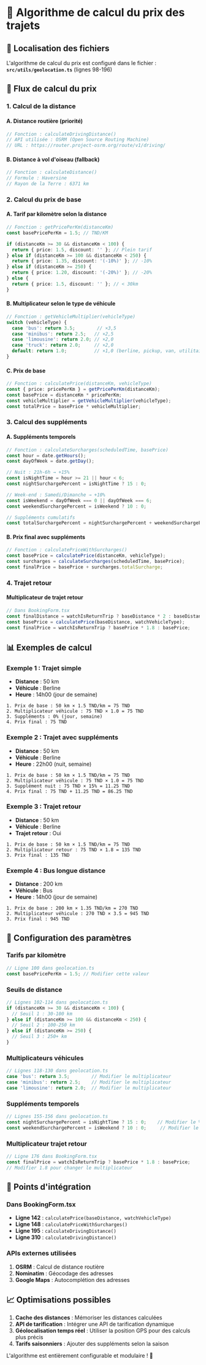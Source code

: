 # 🧮 Algorithme de calcul du prix des trajets

## 📍 **Localisation des fichiers**

L'algorithme de calcul du prix est configuré dans le fichier :
**`src/utils/geolocation.ts`** (lignes 98-196)

## 🔄 **Flux de calcul du prix**

### **1. Calcul de la distance**

#### **A. Distance routière (priorité)**
```typescript
// Fonction : calculateDrivingDistance()
// API utilisée : OSRM (Open Source Routing Machine)
// URL : https://router.project-osrm.org/route/v1/driving/
```

#### **B. Distance à vol d'oiseau (fallback)**
```typescript
// Fonction : calculateDistance()
// Formule : Haversine
// Rayon de la Terre : 6371 km
```

### **2. Calcul du prix de base**

#### **A. Tarif par kilomètre selon la distance**
```typescript
// Fonction : getPricePerKm(distanceKm)
const basePricePerKm = 1.5; // TND/KM

if (distanceKm >= 30 && distanceKm < 100) {
  return { price: 1.5, discount: '' }; // Plein tarif
} else if (distanceKm >= 100 && distanceKm < 250) {
  return { price: 1.35, discount: '(-10%)' }; // -10%
} else if (distanceKm >= 250) {
  return { price: 1.20, discount: '(-20%)' }; // -20%
} else {
  return { price: 1.5, discount: '' }; // < 30km
}
```

#### **B. Multiplicateur selon le type de véhicule**
```typescript
// Fonction : getVehicleMultiplier(vehicleType)
switch (vehicleType) {
  case 'bus': return 3.5;        // ×3,5
  case 'minibus': return 2.5;   // ×2,5
  case 'limousine': return 2.0; // ×2,0
  case 'truck': return 2.0;     // ×2,0
  default: return 1.0;          // ×1,0 (berline, pickup, van, utilitaire)
}
```

#### **C. Prix de base**
```typescript
// Fonction : calculatePrice(distanceKm, vehicleType)
const { price: pricePerKm } = getPricePerKm(distanceKm);
const basePrice = distanceKm * pricePerKm;
const vehicleMultiplier = getVehicleMultiplier(vehicleType);
const totalPrice = basePrice * vehicleMultiplier;
```

### **3. Calcul des suppléments**

#### **A. Suppléments temporels**
```typescript
// Fonction : calculateSurcharges(scheduledTime, basePrice)
const hour = date.getHours();
const dayOfWeek = date.getDay();

// Nuit : 21h-6h → +15%
const isNightTime = hour >= 21 || hour < 6;
const nightSurchargePercent = isNightTime ? 15 : 0;

// Week-end : Samedi/Dimanche → +10%
const isWeekend = dayOfWeek === 0 || dayOfWeek === 6;
const weekendSurchargePercent = isWeekend ? 10 : 0;

// Suppléments cumulatifs
const totalSurchargePercent = nightSurchargePercent + weekendSurchargePercent;
```

#### **B. Prix final avec suppléments**
```typescript
// Fonction : calculatePriceWithSurcharges()
const basePrice = calculatePrice(distanceKm, vehicleType);
const surcharges = calculateSurcharges(scheduledTime, basePrice);
const finalPrice = basePrice + surcharges.totalSurcharge;
```

### **4. Trajet retour**

#### **Multiplicateur de trajet retour**
```typescript
// Dans BookingForm.tsx
const finalDistance = watchIsReturnTrip ? baseDistance * 2 : baseDistance;
const basePrice = calculatePrice(baseDistance, watchVehicleType);
const finalPrice = watchIsReturnTrip ? basePrice * 1.8 : basePrice;
```

## 📊 **Exemples de calcul**

### **Exemple 1 : Trajet simple**
- **Distance** : 50 km
- **Véhicule** : Berline
- **Heure** : 14h00 (jour de semaine)

```
1. Prix de base : 50 km × 1.5 TND/km = 75 TND
2. Multiplicateur véhicule : 75 TND × 1.0 = 75 TND
3. Suppléments : 0% (jour, semaine)
4. Prix final : 75 TND
```

### **Exemple 2 : Trajet avec suppléments**
- **Distance** : 50 km
- **Véhicule** : Berline
- **Heure** : 22h00 (nuit, semaine)

```
1. Prix de base : 50 km × 1.5 TND/km = 75 TND
2. Multiplicateur véhicule : 75 TND × 1.0 = 75 TND
3. Supplément nuit : 75 TND × 15% = 11.25 TND
4. Prix final : 75 TND + 11.25 TND = 86.25 TND
```

### **Exemple 3 : Trajet retour**
- **Distance** : 50 km
- **Véhicule** : Berline
- **Trajet retour** : Oui

```
1. Prix de base : 50 km × 1.5 TND/km = 75 TND
2. Multiplicateur retour : 75 TND × 1.8 = 135 TND
3. Prix final : 135 TND
```

### **Exemple 4 : Bus longue distance**
- **Distance** : 200 km
- **Véhicule** : Bus
- **Heure** : 14h00 (jour de semaine)

```
1. Prix de base : 200 km × 1.35 TND/km = 270 TND
2. Multiplicateur véhicule : 270 TND × 3.5 = 945 TND
3. Prix final : 945 TND
```

## 🔧 **Configuration des paramètres**

### **Tarifs par kilomètre**
```typescript
// Ligne 100 dans geolocation.ts
const basePricePerKm = 1.5; // Modifier cette valeur
```

### **Seuils de distance**
```typescript
// Lignes 102-114 dans geolocation.ts
if (distanceKm >= 30 && distanceKm < 100) {
  // Seuil 1 : 30-100 km
} else if (distanceKm >= 100 && distanceKm < 250) {
  // Seuil 2 : 100-250 km
} else if (distanceKm >= 250) {
  // Seuil 3 : 250+ km
}
```

### **Multiplicateurs véhicules**
```typescript
// Lignes 118-130 dans geolocation.ts
case 'bus': return 3.5;        // Modifier le multiplicateur
case 'minibus': return 2.5;    // Modifier le multiplicateur
case 'limousine': return 2.0;  // Modifier le multiplicateur
```

### **Suppléments temporels**
```typescript
// Lignes 155-156 dans geolocation.ts
const nightSurchargePercent = isNightTime ? 15 : 0;    // Modifier le %
const weekendSurchargePercent = isWeekend ? 10 : 0;     // Modifier le %
```

### **Multiplicateur trajet retour**
```typescript
// Ligne 176 dans BookingForm.tsx
const finalPrice = watchIsReturnTrip ? basePrice * 1.8 : basePrice;
// Modifier 1.8 pour changer le multiplicateur
```

## 🎯 **Points d'intégration**

### **Dans BookingForm.tsx**
- **Ligne 142** : `calculatePrice(baseDistance, watchVehicleType)`
- **Ligne 148** : `calculatePriceWithSurcharges()`
- **Ligne 195** : `calculateDrivingDistance()`
- **Ligne 310** : `calculateDrivingDistance()`

### **APIs externes utilisées**
1. **OSRM** : Calcul de distance routière
2. **Nominatim** : Géocodage des adresses
3. **Google Maps** : Autocomplétion des adresses

## 📈 **Optimisations possibles**

1. **Cache des distances** : Mémoriser les distances calculées
2. **API de tarification** : Intégrer une API de tarification dynamique
3. **Géolocalisation temps réel** : Utiliser la position GPS pour des calculs plus précis
4. **Tarifs saisonniers** : Ajouter des suppléments selon la saison

L'algorithme est entièrement configurable et modulaire ! 🎉
